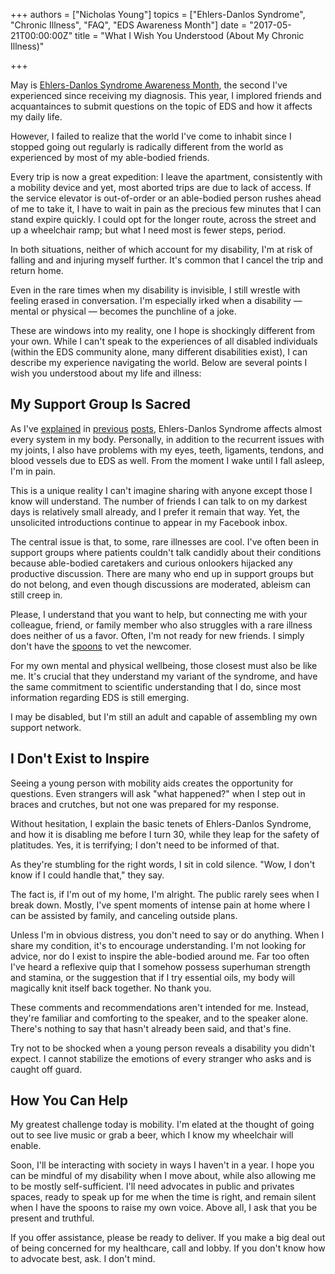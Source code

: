 +++
authors = ["Nicholas Young"]
topics = ["Ehlers-Danlos Syndrome", "Chronic Illness", "FAQ", "EDS Awareness Month"]
date = "2017-05-21T00:00:00Z"
title = "What I Wish You Understood (About My Chronic Illness)"

+++

May is [Ehlers-Danlos Syndrome Awareness
Month](https://ehlers-danlos.com/may-ehlers-danlos-awareness-month/), the second
I've experienced since receiving my diagnosis. This year, I implored friends
and acquantainces to submit questions on the topic of EDS and how it affects my
daily life.

However, I failed to realize that the world I've come to inhabit since I stopped
going out regularly is radically different from the world as experienced by most
of my able-bodied friends.

Every trip is now a great expedition: I leave the apartment, consistently
with a mobility device and yet, most aborted trips are due to lack of access. If
the service elevator is out-of-order or an able-bodied person rushes ahead of me
to take it, I have to wait in pain as the precious few minutes that I can stand
expire quickly. I could opt for the longer route, across the street and up a
wheelchair ramp; but what I need most is fewer steps, period.

In both situations, neither of which account for my disability, I'm at risk
of falling and and injuring myself further. It's common that I cancel the trip and
return home.

Even in the rare times when my disability is invisible, I still wrestle with
feeling erased in conversation. I'm especially irked when a disability &mdash;
mental or physical &mdash; becomes the punchline of a joke.

These are windows into my reality, one I hope is shockingly different from your
own. While I can't speak to the experiences of all disabled individuals (within
the EDS community alone, many different disabilities exist), I can describe my
experience navigating the world. Below are several points I wish you understood
about my life and illness:

## My Support Group Is Sacred

As I've [explained](/becoming-disabled/) in
[previous](/life-on-the-inside-part-ii) [posts](/life-on-the-inside),
Ehlers-Danlos Syndrome affects almost every system in my body. Personally, in
addition to the recurrent issues with my joints, I also have problems with my
eyes, teeth, ligaments, tendons, and blood vessels due to EDS as well. From the
moment I wake until I fall asleep, I'm in pain.

This is a unique reality I can't
imagine sharing with anyone except those I know will understand. The number of
friends I can talk to on my darkest days is relatively small already, and I
prefer it remain that way. Yet, the unsolicited introductions continue to appear
in my Facebook inbox.

The central issue is that, to some, rare illnesses are cool. I've often been in
support groups where patients couldn't talk candidly about their conditions
because able-bodied caretakers and curious onlookers hijacked any productive
discussion. There are many who end up in support groups but do not belong, and
even though discussions are moderated, ableism can still creep in.

Please, I understand that you want to help, but connecting me with your
colleague, friend, or family member who also struggles with a rare illness does
neither of us a favor. Often, I'm not ready for new friends. I simply don't have
the [spoons](https://en.wikipedia.org/wiki/Spoon_theory) to vet the newcomer.

For my own mental and physical wellbeing, those closest must also be like me.
It's crucial that they understand my variant of the syndrome, and have the same
commitment to scientific understanding that I do, since most information regarding
EDS is still emerging.

I may be disabled, but I'm still an adult and capable of assembling my own support
network.

## I Don't Exist to Inspire

Seeing a young person with mobility aids creates the opportunity for questions.
Even strangers will ask "what happened?" when I step out in braces and
crutches, but not one was prepared for my response.

Without hesitation, I explain the basic tenets of Ehlers-Danlos Syndrome, and how
it is disabling me before I turn 30, while they leap for the safety of
platitudes. Yes, it is terrifying; I don't need to be informed of that.

As they're stumbling for the right words, I sit in cold silence. "Wow, I don't
know if I could handle that," they say.

The fact is, if I'm out of my home, I'm alright. The public rarely sees when I
break down. Mostly, I've spent moments of intense pain at home where I can be
assisted by family, and canceling outside plans.

Unless I'm in obvious distress, you don't need to say or do anything. When I
share my condition, it's to encourage understanding. I'm not looking for advice,
nor do I exist to inspire the able-bodied around me. Far too often I've heard a reflexive
quip that I somehow possess superhuman strength and stamina, or the suggestion
that if I try essential oils, my body will magically knit itself back together.
No thank you.

These comments and recommendations aren't intended for me. Instead, they're
familiar and comforting to the speaker, and to the speaker alone. There's
nothing to say that hasn't already been said, and that's fine.

Try not to be shocked when a young person reveals a disability you didn't
expect. I cannot stabilize the emotions of every stranger who asks and is caught
off guard.

## How You Can Help

My greatest challenge today is mobility. I'm elated at the thought of going
out to see live music or grab a beer, which I know my wheelchair will enable. 

Soon, I'll be interacting with society in ways I haven't in a year. I hope you
can be mindful of my disability when I move about, while also allowing me to be
mostly self-sufficient. I'll need advocates in public and privates spaces, ready
to speak up for me when the time is right, and remain silent when I have the
spoons to raise my own voice. Above all, I ask that you be present and truthful.

If you offer assistance, please be ready to deliver. If you make a big deal out of
being concerned for my healthcare, call and lobby. If you don't know how to
advocate best, ask. I don't mind.
